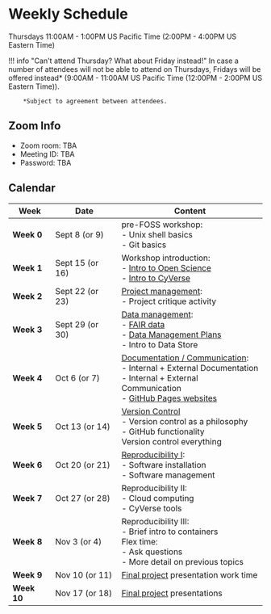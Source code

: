 # Weekly Schedule

Thursdays 11:00AM - 1:00PM US Pacific Time (2:00PM - 4:00PM US
Eastern Time)

!!! info "Can't attend Thursday? What about Friday instead!"
        In case a number of attendees will not be able to attend on Thursdays, Fridays will be offered instead*
        (9:00AM - 11:00AM US Pacific Time (12:00PM - 2:00PM US Eastern Time)).

        *Subject to agreement between attendees.

## Zoom Info

- Zoom room: TBA
- Meeting ID: TBA
- Password: TBA

## Calendar

| Week | Date | Content |
|---|---|---|
| **Week 0** | Sept 8 (or 9) | pre-FOSS workshop: <br> - Unix shell basics <br> - Git basics |
| **Week 1** | Sept 15 (or 16) | Workshop introduction: <br> - [Intro to Open Science](01_intro_open_sci.md) <br> - [Intro to CyVerse](01_intro_open_sci.md#introduction-to-cyverse) |
| **Week 2** | Sept 22 (or 23) | [Project management](02_project_management.md): <br> - Project critique activity |
| **Week 3** | Sept 29 (or 30) | [Data management](03_managing_data.md): <br> - [FAIR data](03_managing_data.md#fair-data) <br> - [Data Management Plans](03_managing_data.md#data-management-plans) <br> - Intro to Data Store |
| **Week 4** | Oct 6 (or 7) | [Documentation / Communication](04_documentation_communication.md): <br> - Internal + External Documentation <br> - Internal + External Communication <br> - [GitHub Pages websites](documentation/githubpages.md) |
| **Week 5** | Oct 13 (or 14) | [Version Control](05_version_control.md) <br> - Version control as a philosophy <br> - GitHub functionality <br> Version control everything | 
| **Week 6** | Oct 20 (or 21) | [Reproducibility I](07_reproducibility.md): <br> - Software installation <br> - Software management |
| **Week 7** | Oct 27 (or 28) | Reproducibility II: <br> - Cloud computing <br> - CyVerse tools |
| **Week 8** | Nov 3 (or 4) | Reproducibility III: <br>  - Brief intro to containers <br> Flex time: <br> - Ask questions <br> - More detail on previous topics |
| **Week 9** |  Nov 10 (or 11) | [Final project](final_project/overview.md) presentation work time |
| **Week 10** | Nov 17 (or 18) | [Final project](final_project/overview.md) presentations |